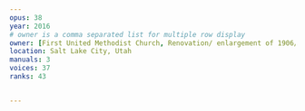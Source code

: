 ```yaml
---
opus: 38
year: 2016
# owner is a comma separated list for multiple row display
owner: [First United Methodist Church, Renovation/ enlargement of 1906/1924 Kilgen]
location: Salt Lake City, Utah
manuals: 3
voices: 37
ranks: 43


---
```


